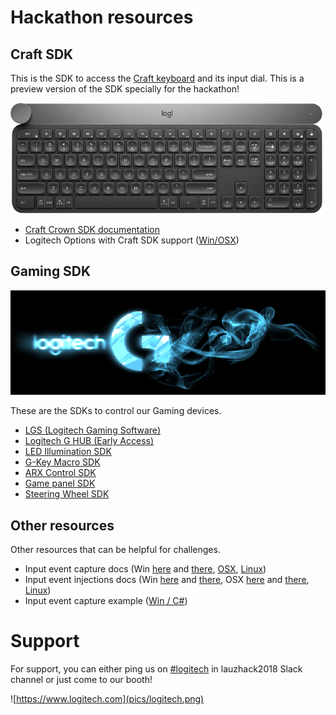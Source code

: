 
# Hackathon resources

## Craft SDK

This is the SDK to access the [Craft keyboard](https://www.logitech.com/en-ch/product/craft) and its input dial. This is a preview version of the SDK specially for the hackathon!

![](pics/craft.png)

*   [Craft Crown SDK documentation](https://github.com/Logitech/logi_craft_sdk)
*   Logitech Options with Craft SDK support ([Win/OSX](https://support.logitech.com/en_us/software/options))

## Gaming SDK

![](pics/gaming.png)

These are the SDKs to control our Gaming devices.

*  [LGS (Logitech Gaming Software)](http://support.logitech.com/en_us/software/lgs)
*  [Logitech G HUB (Early Access)](https://support.logitech.com/en_us/software/lghub)
*  [LED Illumination SDK](https://www.logitechg.com/en-us/innovation/developer-lab.html)
*  [G-Key Macro SDK](https://www.logitechg.com/en-us/innovation/developer-lab.html)
*  [ARX Control SDK](https://www.logitechg.com/en-us/innovation/developer-lab.html)
*  [Game panel SDK](https://www.logitechg.com/en-us/innovation/developer-lab.html)
*  [Steering Wheel SDK](https://www.logitechg.com/en-us/innovation/developer-lab.html)

## Other resources

Other resources that can be helpful for challenges.

*  Input event capture docs (Win [here](https://msdn.microsoft.com/en-us/library/windows/desktop/ms644990(v=vs.85).aspx) and [there](https://msdn.microsoft.com/fr-fr/library/windows/desktop/ms645536(v=vs.85).aspx), [OSX](https://developer.apple.com/reference/coregraphics/quartz_event_services), [Linux](https://www.freedesktop.org/wiki/Software/libevdev/))
*  Input event injections docs (Win [here](https://msdn.microsoft.com/fr-fr/library/windows/desktop/ms646304(v=vs.85).aspx) and [there](https://msdn.microsoft.com/en-us/library/windows/desktop/ms646310(v=vs.85).aspx), OSX [here](https://developer.apple.com/documentation/coregraphics/1456564-cgeventcreatekeyboardevent) and [there](https://developer.apple.com/documentation/coregraphics/1456527-cgeventpost), [Linux](http://thiemonge.org/getting-started-with-uinput))
*  Input event capture example ([Win / C#](res/InputLogger.zip))

# Support

For support, you can either ping us on [#logitech](https://lauzhack2018.slack.com/messages/logitech/) in lauzhack2018 Slack channel or just come to our booth!

![https://www.logitech.com](pics/logitech.png)
